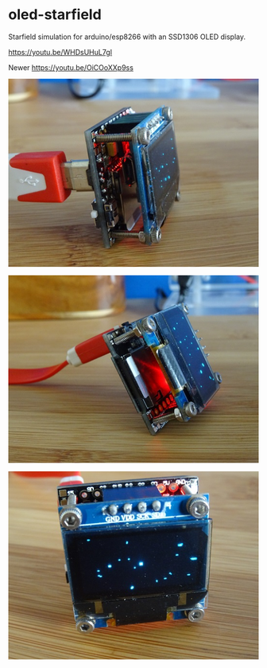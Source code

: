 # oled-starfield
Starfield simulation for arduino/esp8266 with an SSD1306 OLED display.

https://youtu.be/WHDsUHuL7gI

Newer https://youtu.be/OiCOoXXp9ss

![OLEDiESP Programming & reset](media/DSC01902.JPG) 

![OLEDiESP SD Card](media/DSC01903.JPG)

![OLEDiESP](media/DSC01904.JPG)
